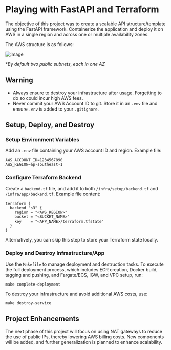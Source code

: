 # Playing with FastAPI and Terraform
The objective of this project was to create a scalable API structure/template using the FastAPI framework. Containerize the application and deploy it on AWS in a single region and across one or multiple availability zones.

The AWS structure is as follows:

![image](https://github.com/user-attachments/assets/f5e5e2cf-be7e-46b9-abad-5237aa336bfa)

**By default two public subnets, each in one AZ*

## Warning
- Always ensure to destroy your infrastructure after usage. Forgetting to do so could incur high AWS fees.
- Never commit your AWS Account ID to git. Store it in an `.env` file and ensure `.env` is added to your `.gitignore`.

## Setup, Deploy, and Destroy

### Setup Environment Variables
Add an `.env` file containing your AWS account ID and region. Example file:
```dotenv
AWS_ACCOUNT_ID=1234567890
AWS_REGION=ap-southeast-1
```

### Configure Terraform Backend
Create a `backend.tf` file, and add it to both `/infra/setup/backend.tf` and `/infra/app/backend.tf`. Example file content:
```hcl
terraform {
  backend "s3" {
    region = "<AWS_REGION>"
    bucket = "<BUCKET_NAME>"
    key    = "<APP_NAME>/terraform.tfstate"
  }
}
```
Alternatively, you can skip this step to store your Terraform state locally.

### Deploy and Destroy Infrastructure/App
Use the `Makefile` to manage deployment and destruction tasks. To execute the full deployment process, which includes ECR creation, Docker build, tagging and pushing, and Fargate/ECS, IGW, and VPC setup, run:
```shell
make complete-deployment
```

To destroy your infrastructure and avoid additional AWS costs, use:
```shell
make destroy-service
```

## Project Enhancements
The next phase of this project will focus on using NAT gateways to reduce the use of public IPs, thereby lowering AWS billing costs. New components will be added, and further generalization is planned to enhance scalability.
